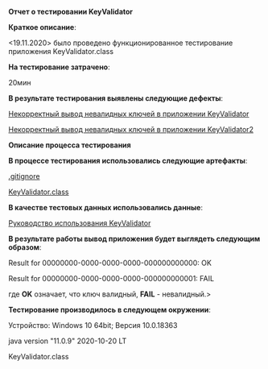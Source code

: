 **Отчет о тестировании KeyValidator**
  

**Краткое описание**:


<19.11.2020> было проведено функционированное тестирование приложения  KeyValidator.class


**На тестирование затрачено**:

20мин


**В результате тестирования выявлены следующие дефекты**:

[Некорректный вывод невалидных ключей в приложении KeyValidator](https://github.com/San4ez63/ttest/issues/1)

[Некорректный вывод невалидных ключей в приложении KeyValidator2](https://github.com/San4ez63/ttest/issues/3)


**Описание процесса тестирования**

**В процессе тестирования использовались следующие артефакты**:

[.gitignore](https://github.com/netology-code/javaqa-homeworks/blob/master/.gitignore)


[KeyValidator.class](https://github.com/netology-code/javaqa-homeworks/blob/master/intro/artifacts/KeyValidator.class)


**В качестве тестовых данных использовались данные**:

[Руководство использования KeyValidator](https://github.com/netology-code/javaqa-homeworks/blob/master/intro/user-manual.md)


**В результате работы вывод приложения будет выглядеть следующим образом**:

Result for 00000000-0000-0000-0000-000000000000: OK

Result for 00000000-0000-0000-0000-000000000001: FAIL

где **OK** означает, что ключ валидный, **FAIL** - невалидный.>



**Тестирование производилось в следующем окружении**:

Устройство: Windows 10 64bit; Версия 10.0.18363

java version "11.0.9" 2020-10-20 LT   

KeyValidator.class
